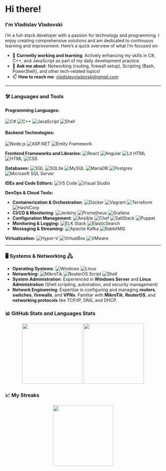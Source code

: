 # Hi there!
### I'm Vladislav Vladovski

I’m a full-stack developer with a passion for technology and programming. I enjoy creating comprehensive solutions and am dedicated to continuous learning and improvement. Here’s a quick overview of what I’m focused on:

- 🌱 **Currently working and learning**: Actively enhancing my skills in C#, C++, and JavaScript as part of my daily development practice.
- 💬 **Ask me about**: Networking (routing, firewall setup), Scripting (Bash, PowerShell), and other tech-related topics!
- 📫 **How to reach me**: [vladislavvladovski@gmail.com](mailto:vladislavvladovski@gmail.com)
---
### 🛠️ Languages and Tools

#### **Programming Languages:**
![C#](https://img.shields.io/badge/-C%23-239120?style=flat&logo=c-sharp&logoColor=white)
![C++](https://img.shields.io/badge/-C++-00599C?style=flat&logo=c%2B%2B&logoColor=white)
![JavaScript](https://img.shields.io/badge/-JavaScript-F7DF1E?style=flat&logo=javascript&logoColor=black)
![Shell](https://img.shields.io/badge/-Shell_Scripting-4EAA25?style=flat&logo=gnu-bash&logoColor=white)

#### **Backend Technologies:**
![Node.js](https://img.shields.io/badge/-Node.js-43853D?style=flat&logo=node.js&logoColor=white)
![ASP.NET](https://img.shields.io/badge/-ASP.NET-5C2D91?style=flat&logo=asp-dot-net&logoColor=white)
![Entity Framework](https://img.shields.io/badge/-Entity%20Framework-8C3E3E?style=flat&logo=dotnet&logoColor=white)

**Frontend Frameworks and Libraries:**
![React](https://img.shields.io/badge/-React-61DAFB?style=flat&logo=react&logoColor=black)
![Angular](https://img.shields.io/badge/-Angular-DD0031?style=flat&logo=angular&logoColor=white)
![Lit HTML](https://img.shields.io/badge/-Lit%20HTML-324FFF?style=flat&logo=lit-html&logoColor=white)
![HTML](https://img.shields.io/badge/-HTML-E34F26?style=flat&logo=html5&logoColor=white)
![CSS](https://img.shields.io/badge/-CSS-1572B6?style=flat&logo=css3&logoColor=white)

**Databases:**
![SQL](https://img.shields.io/badge/-SQL-4479A1?style=flat&logo=sql&logoColor=white)
![SQLite](https://img.shields.io/badge/-SQLite-003B57?style=flat&logo=sqlite&logoColor=white) 
![MySQL](https://img.shields.io/badge/-MySQL-4479A1?style=flat&logo=mysql&logoColor=white)
![MariaDB](https://img.shields.io/badge/-MariaDB-003545?style=flat&logo=mariadb&logoColor=white)
![Postgres](https://img.shields.io/badge/-Postgres-4169E1?style=flat&logo=postgresql&logoColor=white)
![Microsoft SQL Server](https://img.shields.io/badge/-Microsoft%20SQL%20Server-CC2927?style=flat&logo=microsoft-sql-server&logoColor=white)

**IDEs and Code Editors:** 
![VS Code](https://img.shields.io/badge/-VS%20Code-007ACC?style=flat&logo=visual-studio-code&logoColor=white)
![Visual Studio](https://img.shields.io/badge/-Visual%20Studio-5C2D91?style=flat&logo=visual-studio&logoColor=white)

**DevOps & Cloud Tools:**
- **Containerization & Orchestration**:
  ![Docker](https://img.shields.io/badge/-Docker-2496ED?style=flat&logo=docker&logoColor=white)
  ![Vagrant](https://img.shields.io/badge/-Vagrant-1868F2?style=flat&logo=vagrant&logoColor=white)
  ![Terraform](https://img.shields.io/badge/-Terraform-623CE4?style=flat&logo=terraform&logoColor=white)
  ![HashiCorp](https://img.shields.io/badge/-HashiCorp-7B42BC?style=flat&logo=hashicorp&logoColor=white)
- **CI/CD & Monitoring**:
  ![Jenkins](https://img.shields.io/badge/-Jenkins-D24939?style=flat&logo=jenkins&logoColor=white)
  ![Prometheus](https://img.shields.io/badge/-Prometheus-E6522C?style=flat&logo=prometheus&logoColor=white)
  ![Grafana](https://img.shields.io/badge/-Grafana-F46800?style=flat&logo=grafana&logoColor=white)
- **Configuration Management**:
  ![Ansible](https://img.shields.io/badge/-Ansible-EE0000?style=flat&logo=ansible&logoColor=white)
  ![Chef](https://img.shields.io/badge/-Chef-F09820?style=flat&logo=chef&logoColor=white)
  ![SaltStack](https://img.shields.io/badge/-SaltStack-00DDFF?style=flat&logo=saltstack&logoColor=white)
  ![Puppet](https://img.shields.io/badge/-Puppet-FFAE1A?style=flat&logo=puppet&logoColor=white)
- **Monitoring & Logging:**
  ![ELK Stack](https://img.shields.io/badge/-ELK%20Stack-005571?style=flat&logo=elastic-stack&logoColor=white)
  ![ElasticSearch](https://img.shields.io/badge/-ElasticSearch-005571?style=flat&logo=elasticsearch&logoColor=white)
- **Messaging & Streaming:**
  ![Apache Kafka](https://img.shields.io/badge/-Apache%20Kafka-231F20?style=flat&logo=apache-kafka&logoColor=white)
  ![RabbitMQ](https://img.shields.io/badge/-RabbitMQ-FF6600?style=flat&logo=rabbitmq&logoColor=white)

**Virtualization:**
![Hyper-V](https://img.shields.io/badge/-Hyper--V-0078D7?style=flat&logo=windows&logoColor=white)
![VirtualBox](https://img.shields.io/badge/-VirtualBox-183A61?style=flat&logo=virtualbox&logoColor=white)
![VMware](https://img.shields.io/badge/-VMware-607078?style=flat&logo=vmware&logoColor=white)

---
### 🖥️ Systems & Networking 🖧
- **Operating Systems**:
  ![Windows](https://img.shields.io/badge/-Windows-0078D6?style=flat&logo=windows&logoColor=white)
  ![Linux](https://img.shields.io/badge/-Linux-FCC624?style=flat&logo=linux&logoColor=black)
- **Networking:**
 ![MikroTik](https://img.shields.io/badge/-MikroTik-FF6600?style=flat&logo=mikrotik&logoColor=white)
 ![RouterOS Script](https://img.shields.io/badge/-RouterOS%20Script-0058A6?style=flat)
 ![Shell](https://img.shields.io/badge/-Shell_Scripting-4EAA25?style=flat&logo=gnu-bash&logoColor=white)
- **System Administration**: Experienced in **Windows Server** and **Linux Administration** (Shell scripting, automation, and security management)
- **Network Engineering**: Expertise in configuring and managing **routers**, **switches**, **firewalls**, and **VPNs**. Familiar with **MikroTik**, **RouterOS**, and **networking protocols** like TCP/IP, DNS, and DHCP.

### 📊 GitHub Stats and Languages Stats
<p align="center">
  <img height="195px" src="https://github-readme-stats.vercel.app/api?username=kan31da&show_icons=true&theme=tokyonight" />
  <img height="195px" src="https://github-readme-stats.vercel.app/api/top-langs/?username=kan31da&layout=compact&theme=tokyonight&size_weight=0.5&count_weight=0.5" />
</p>

### 📈 My Streaks
<p align="center">
  <img height="195px" src="https://github-readme-streak-stats.herokuapp.com/?user=kan31da&theme=tokyonight" />
</p>
